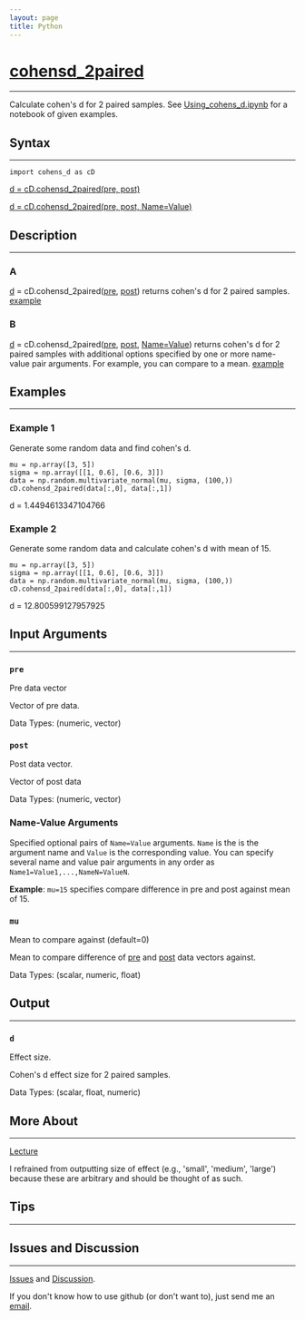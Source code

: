 ```yaml
---
layout: page
title: Python
---
```


# [cohensd_2paired](https://github.com/tulimid1/cohens_d/blob/main/cohens_d/cohens_d.py)
---

Calculate cohen's d for 2 paired samples. See [Using_cohens_d.ipynb](https://github.com/tulimid1/cohens_d/blob/main/cohens_d/Using_cohens_d.ipynb) for a notebook of given examples. 

## Syntax
---
    import cohens_d as cD

[d = cD.cohensd_2paired(pre, post)](#a)

[d = cD.cohensd_2paired(pre, post, Name=Value)](#b)

## Description
---
### A
[d](#d) = cD.cohensd_2paired([pre](#pre), [post](#post)) returns cohen's d for 2 paired samples. [example](#example-1)

### B 
[d](#d) = cD.cohensd_2paired([pre](#pre), [post](#post), [Name=Value](#name-value-arguments)) returns cohen's d for 2 paired samples with additional options specified by one or more name-value pair arguments. For example, you can compare to a mean. [example](#example-2)

## Examples 
---
### Example 1
Generate some random data and find cohen's d. 

    mu = np.array([3, 5])
    sigma = np.array([[1, 0.6], [0.6, 3]])
    data = np.random.multivariate_normal(mu, sigma, (100,))
    cD.cohensd_2paired(data[:,0], data[:,1])

d = 1.4494613347104766

### Example 2 
Generate some random data and calculate cohen's d with mean of 15. 

    mu = np.array([3, 5])
    sigma = np.array([[1, 0.6], [0.6, 3]])
    data = np.random.multivariate_normal(mu, sigma, (100,))
    cD.cohensd_2paired(data[:,0], data[:,1])
    
d = 12.800599127957925

## Input Arguments
---
### ```pre```
Pre data vector

Vector of pre data. 

Data Types: (numeric, vector)

### ```post```
Post data vector. 

Vector of post data

Data Types: (numeric, vector)

### Name-Value Arguments

Specified optional pairs of ```Name=Value``` arguments. ```Name``` is the is the argument name and ```Value``` is the corresponding value. You can specify several name and value pair arguments in any order as ```Name1=Value1,...,NameN=ValueN```. 

**Example**: ```mu=15``` specifies compare difference in pre and post against mean of 15. 

### ```mu```
Mean to compare against (default=0)

Mean to compare difference of [pre](#pre) and [post](#post) data vectors against. 

Data Types: (scalar, numeric, float)

## Output
---

### ```d```
Effect size. 

Cohen's d effect size for 2 paired samples. 

Data Types: (scalar, float, numeric)

## More About 
---
[Lecture](https://github.com/joshcash9/Statistics_BME/blob/master/04_effect_power.pdf)

I refrained from outputting size of effect (e.g., 'small', 'medium', 'large') because these are arbitrary and should be thought of as such. 

## Tips 
---

## Issues and Discussion 
---

[Issues](https://github.com/tulimid1/cohens_d/issues) and [Discussion](https://github.com/tulimid1/cohens_d/discussions).

If you don't know how to use github (or don't want to), just send me an [email](mailto:tulimid@udel.edu). 
